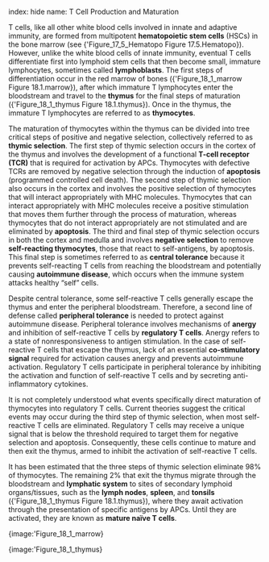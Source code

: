 index: hide
name: T Cell Production and Maturation

T cells, like all other white blood cells involved in innate and adaptive immunity, are formed from multipotent  **hematopoietic stem cells** (HSCs) in the bone marrow (see {'Figure_17_5_Hematopo Figure 17.5.Hematopo}). However, unlike the white blood cells of innate immunity, eventual T cells differentiate first into lymphoid stem cells that then become small, immature lymphocytes, sometimes called  **lymphoblasts**. The first steps of differentiation occur in the red marrow of bones ({'Figure_18_1_marrow Figure 18.1.marrow}), after which immature T lymphocytes enter the bloodstream and travel to the  **thymus** for the final steps of maturation ({'Figure_18_1_thymus Figure 18.1.thymus}). Once in the thymus, the immature T lymphocytes are referred to as  **thymocytes**.

The maturation of thymocytes within the thymus can be divided into tree critical steps of positive and negative selection, collectively referred to as  **thymic selection**. The first step of thymic selection occurs in the cortex of the thymus and involves the development of a functional  **T-cell receptor (TCR)** that is required for activation by APCs. Thymocytes with defective TCRs are removed by negative selection through the induction of  **apoptosis** (programmed controlled cell death). The second step of thymic selection also occurs in the cortex and involves the positive selection of thymocytes that will interact appropriately with MHC molecules. Thymocytes that can interact appropriately with MHC molecules receive a positive stimulation that moves them further through the process of maturation, whereas thymocytes that do not interact appropriately are not stimulated and are eliminated by  **apoptosis**. The third and final step of thymic selection occurs in both the cortex and medulla and involves  **negative selection** to remove  **self-reacting thymocytes**, those that react to self-antigens, by apoptosis. This final step is sometimes referred to as  **central tolerance** because it prevents self-reacting T cells from reaching the bloodstream and potentially causing  **autoimmune disease**, which occurs when the immune system attacks healthy “self” cells.

Despite central tolerance, some self-reactive T cells generally escape the thymus and enter the peripheral bloodstream. Therefore, a second line of defense called  **peripheral tolerance** is needed to protect against autoimmune disease. Peripheral tolerance involves mechanisms of  **anergy** and inhibition of self-reactive T cells by  **regulatory T cells**. Anergy refers to a state of nonresponsiveness to antigen stimulation. In the case of self-reactive T cells that escape the thymus, lack of an essential  **co-stimulatory signal** required for activation causes anergy and prevents autoimmune activation. Regulatory T cells participate in peripheral tolerance by inhibiting the activation and function of self-reactive T cells and by secreting anti-inflammatory cytokines.

It is not completely understood what events specifically direct maturation of thymocytes into regulatory T cells. Current theories suggest the critical events may occur during the third step of thymic selection, when most self-reactive T cells are eliminated. Regulatory T cells may receive a unique signal that is below the threshold required to target them for negative selection and apoptosis. Consequently, these cells continue to mature and then exit the thymus, armed to inhibit the activation of self-reactive T cells.

It has been estimated that the three steps of thymic selection eliminate 98% of thymocytes. The remaining 2% that exit the thymus migrate through the bloodstream and  **lymphatic system** to sites of secondary lymphoid organs/tissues, such as the  **lymph nodes**,  **spleen**, and  **tonsils** ({'Figure_18_1_thymus Figure 18.1.thymus}), where they await activation through the presentation of specific antigens by APCs. Until they are activated, they are known as  **mature naïve T cells**.


{image:'Figure_18_1_marrow}
        


{image:'Figure_18_1_thymus}
        
